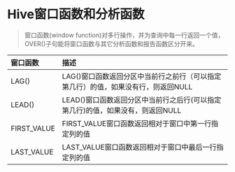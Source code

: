 # Hive窗口函数和分析函数

> 窗口函数\(window function\)对多行操作，并为查询中每一行返回一个值，OVER\(\)子句能将窗口函数与其它分析函数和报告函数区分开来。

| 窗口函数                         | 描述 |
| :--- | :--- |
| LAG\(\) | LAG\(\)窗口函数返回分区中当前行之前行（可以指定第几行）的值，如果没有行，则返回NULL |
| LEAD\(\) | LEAD\(\)窗口函数返回分区中当前行之后行\(可以指定第几行\)的值，如果没有，则返回NULL |
| FIRST\_VALUE | FIRST\_VALUE窗口函数返回相对于窗口中第一行指定列的值 |
| LAST\_VALUE | LAST\_VALUE窗口函数返回相对于窗口中最后一行指定列的值 |

